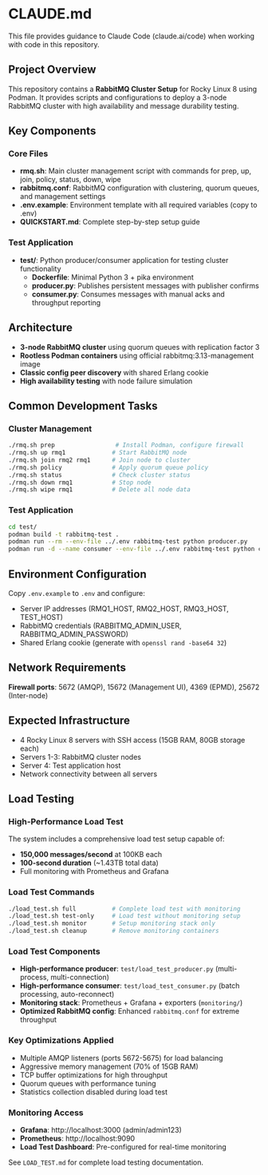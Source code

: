 # CLAUDE.md

This file provides guidance to Claude Code (claude.ai/code) when working with code in this repository.

## Project Overview

This repository contains a **RabbitMQ Cluster Setup** for Rocky Linux 8 using Podman. It provides scripts and configurations to deploy a 3-node RabbitMQ cluster with high availability and message durability testing.

## Key Components

### Core Files
- **rmq.sh**: Main cluster management script with commands for prep, up, join, policy, status, down, wipe
- **rabbitmq.conf**: RabbitMQ configuration with clustering, quorum queues, and management settings
- **.env.example**: Environment template with all required variables (copy to .env)
- **QUICKSTART.md**: Complete step-by-step setup guide

### Test Application
- **test/**: Python producer/consumer application for testing cluster functionality
  - **Dockerfile**: Minimal Python 3 + pika environment
  - **producer.py**: Publishes persistent messages with publisher confirms
  - **consumer.py**: Consumes messages with manual acks and throughput reporting

## Architecture

- **3-node RabbitMQ cluster** using quorum queues with replication factor 3
- **Rootless Podman containers** using official rabbitmq:3.13-management image
- **Classic config peer discovery** with shared Erlang cookie
- **High availability testing** with node failure simulation

## Common Development Tasks

### Cluster Management
```bash
./rmq.sh prep                 # Install Podman, configure firewall
./rmq.sh up rmq1             # Start RabbitMQ node
./rmq.sh join rmq2 rmq1      # Join node to cluster
./rmq.sh policy              # Apply quorum queue policy
./rmq.sh status              # Check cluster status
./rmq.sh down rmq1           # Stop node
./rmq.sh wipe rmq1           # Delete all node data
```

### Test Application
```bash
cd test/
podman build -t rabbitmq-test .
podman run --rm --env-file ../.env rabbitmq-test python producer.py
podman run -d --name consumer --env-file ../.env rabbitmq-test python consumer.py
```

## Environment Configuration

Copy `.env.example` to `.env` and configure:
- Server IP addresses (RMQ1_HOST, RMQ2_HOST, RMQ3_HOST, TEST_HOST)
- RabbitMQ credentials (RABBITMQ_ADMIN_USER, RABBITMQ_ADMIN_PASSWORD)
- Shared Erlang cookie (generate with `openssl rand -base64 32`)

## Network Requirements

**Firewall ports**: 5672 (AMQP), 15672 (Management UI), 4369 (EPMD), 25672 (Inter-node)

## Expected Infrastructure

- 4 Rocky Linux 8 servers with SSH access (15GB RAM, 80GB storage each)
- Servers 1-3: RabbitMQ cluster nodes
- Server 4: Test application host
- Network connectivity between all servers

## Load Testing

### High-Performance Load Test
The system includes a comprehensive load test setup capable of:
- **150,000 messages/second** at 100KB each
- **100-second duration** (~1.43TB total data)
- Full monitoring with Prometheus and Grafana

### Load Test Commands
```bash
./load_test.sh full          # Complete load test with monitoring
./load_test.sh test-only     # Load test without monitoring setup
./load_test.sh monitor       # Setup monitoring stack only
./load_test.sh cleanup       # Remove monitoring containers
```

### Load Test Components
- **High-performance producer**: `test/load_test_producer.py` (multi-process, multi-connection)
- **High-performance consumer**: `test/load_test_consumer.py` (batch processing, auto-reconnect)
- **Monitoring stack**: Prometheus + Grafana + exporters (`monitoring/`)
- **Optimized RabbitMQ config**: Enhanced `rabbitmq.conf` for extreme throughput

### Key Optimizations Applied
- Multiple AMQP listeners (ports 5672-5675) for load balancing
- Aggressive memory management (70% of 15GB RAM)
- TCP buffer optimizations for high throughput
- Quorum queues with performance tuning
- Statistics collection disabled during load test

### Monitoring Access
- **Grafana**: http://localhost:3000 (admin/admin123)
- **Prometheus**: http://localhost:9090
- **Load Test Dashboard**: Pre-configured for real-time monitoring

See `LOAD_TEST.md` for complete load testing documentation.